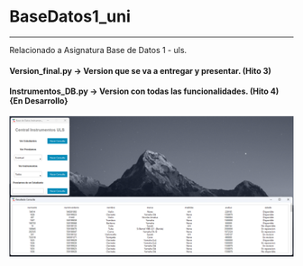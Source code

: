 # BaseDatos1_uni
*** 
Relacionado a Asignatura Base de Datos 1 - uls.


#### Version_final.py -> Version que se va a entregar y presentar. (Hito 3)<br>
#### Instrumentos_DB.py -> Version con todas las funcionalidades. (Hito 4) {En Desarrollo}<br>


![plot](./Img/banner_bootstrap_light.png)
